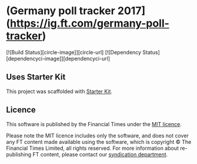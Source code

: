 # (Germany poll tracker 2017](https://ig.ft.com/germany-poll-tracker)

[![Build Status][circle-image]][circle-url] [![Dependency Status][dependencyci-image]][dependencyci-url]

## Uses Starter Kit

This project was scaffolded with [Starter Kit](https://github.com/ft-interactive/starter-kit/).

## Licence
This software is published by the Financial Times under the [MIT licence](http://opensource.org/licenses/MIT).

Please note the MIT licence includes only the software, and does not cover any FT content made available using the software, which is copyright &copy; The Financial Times Limited, all rights reserved. For more information about re-publishing FT content, please contact our [syndication department](http://syndication.ft.com/).
